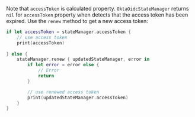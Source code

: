 Note that `accessToken` is calculated property. `OktaOidcStateManager` returns `nil` for `accessToken` property when detects that the access token has been expired. Use the `renew` method to get a new access token:

```swift
if let accessToken = stateManager.accessToken {
    // use access token
    print(accessToken)
    
} else {
    stateManager.renew { updatedStateManager, error in
        if let error = error else {
            // Error
            return
        }

        // use renewed access token
        print(updatedStateManager.accessToken)
    }
}
```
